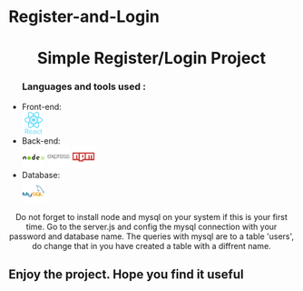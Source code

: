 ﻿# Register-and-Login

<h1 align=center >Simple Register/Login Project</h1>

<ul><h3>Languages and tools used :</h3>
  <li>Front-end:<br/>
    <img src="https://raw.githubusercontent.com/devicons/devicon/master/icons/react/react-original-wordmark.svg" alt="react" width="40" height="40"/></li>
  <li>Back-end:<br/>
     <img src="https://raw.githubusercontent.com/devicons/devicon/master/icons/nodejs/nodejs-original-wordmark.svg" alt="nodejs" width="40" height="40"/>
   <img src="https://raw.githubusercontent.com/devicons/devicon/master/icons/express/express-original-wordmark.svg" alt="express" width="40" height="40"/>
    <img src="https://raw.githubusercontent.com/devicons/devicon/master/icons/npm/npm-original-wordmark.svg" alt="npm" width="40" height="40"/>
  </li>
  <li>Database:<br/>
  <img src="https://raw.githubusercontent.com/devicons/devicon/master/icons/mysql/mysql-original-wordmark.svg" alt="mysql" width="40" height="40"/>
  </li>
</ul>

<p align=center >Do not forget to install node and mysql on your system if this is your first time. Go to the server.js and config the mysql connection with your password and database name. The queries with mysql are to a table 'users', do change that in you have created a table with a diffrent name.</p>

<h2>Enjoy the project. Hope you find it useful</h2>
